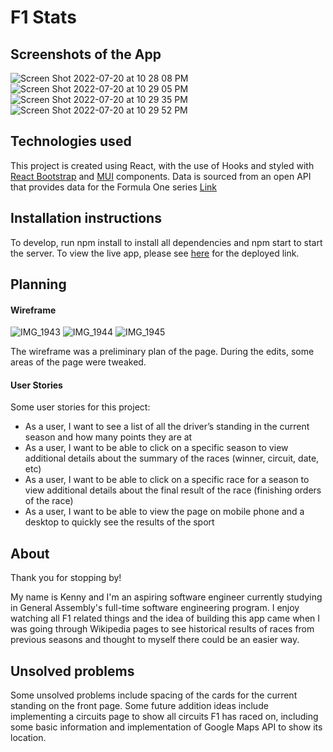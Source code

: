 # F1 Stats

## Screenshots of the App
![Screen Shot 2022-07-20 at 10 28 08 PM](https://user-images.githubusercontent.com/106052696/180136764-ee98aa34-0b9a-43b9-8100-19b12e02e43f.png)
![Screen Shot 2022-07-20 at 10 29 05 PM](https://user-images.githubusercontent.com/106052696/180136773-cd5dae66-fdee-4b56-b248-e397515bc035.png)
![Screen Shot 2022-07-20 at 10 29 35 PM](https://user-images.githubusercontent.com/106052696/180136778-c524b183-e7e7-4721-ac3a-94a71b8ceae1.png)
![Screen Shot 2022-07-20 at 10 29 52 PM](https://user-images.githubusercontent.com/106052696/180136785-a8a4c587-f35f-4214-8f73-00e5fb347c78.png)



## Technologies used
This project is created using React, with the use of Hooks and styled with [React Bootstrap](https://react-bootstrap.github.io/) and [MUI](https://mui.com/) components.
Data is sourced from an open API that provides data for the Formula One series [Link](https://ergast.com/mrd/)

## Installation instructions
To develop, run npm install to install all dependencies and npm start to start the server. To view the live app, please see [here](https://formula-one-stats-ukk.netlify.app/) for the deployed link.

## Planning

#### Wireframe
![IMG_1943](https://user-images.githubusercontent.com/106052696/180062919-00aa19a5-32d2-4e30-b9fd-32db6b48f388.jpeg)
![IMG_1944](https://user-images.githubusercontent.com/106052696/180062943-3e2d7718-131c-49b1-bc6d-24638cd54a33.jpeg)
![IMG_1945](https://user-images.githubusercontent.com/106052696/180062956-dc8ed2fc-d527-4e11-a177-55582a10ed88.jpeg)

The wireframe was a preliminary plan of the page. During the edits, some areas of the page were tweaked.

#### User Stories

Some user stories for this project:

- As a user, I want to see a list of all the driver’s standing in the current season and how many points they are at
- As a user, I want to be able to click on a specific season to view additional details about the summary of the races (winner, circuit, date, etc)
- As a user, I want to be able to click on a specific race for a season to view additional details about the final result of the race (finishing orders of the race)
- As a user, I want to be able to view the page on mobile phone and a desktop to quickly see the results of the sport

## About

Thank you for stopping by!

My name is Kenny and I'm an aspiring software engineer currently studying in General Assembly's full-time software engineering program. I enjoy watching all F1 related things and the idea of building this app came when I was going through Wikipedia pages to see historical results of races from previous seasons and thought to myself there could be an easier way.

## Unsolved problems

Some unsolved problems include spacing of the cards for the current standing on the front page.
Some future addition ideas include implementing a circuits page to show all circuits F1 has raced on, including some basic information and implementation of Google Maps API to show its location.
